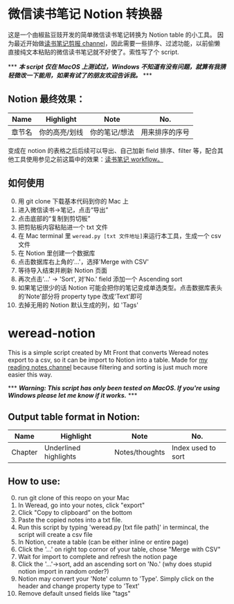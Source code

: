 # 微信读书笔记 Notion 转换器
这是一个由椒盐豆豉开发的简单微信读书笔记转换为 Notion table 的小工具。
因为最近开始做[读书笔记剪报 channel](https://t.me/mtfront)，因此需要一些排序、过滤功能，以前偷懒直接纯文本粘贴的微信读书笔记就不好使了。索性写了个 script.

*** ***本 script 仅在 MacOS 上测试过，Windows 不知道有没有问题，就算有我猜轻微改一下能用，如果有试了的朋友欢迎告诉我。*** ***

## Notion 最终效果：
| Name | Highlight | Note | No. |
| --- | --- | --- | --- |
|章节名|你的高亮/划线|你的笔记/想法|用来排序的序号|

变成在 notion 的表格之后后续可以导出、自己加新 field 排序、filter 等，配合其他工具使用参见之前这篇中的效果：[读书笔记 workflow。](https://blog.douchi.space/?p=1134#reading)

## 如何使用
0. 用 git clone 下载基本代码到你的 Mac 上
1. 进入微信读书->笔记，点击“导出”
2. 点击底部的“复制到剪切板”
3. 把剪贴板内容粘贴进一个 txt 文件
4. 在 Mac terminal 里 `weread.py [txt 文件地址]`来运行本工具，生成一个 csv 文件
5. 在 Notion 里创建一个数据库
6. 点击数据库右上角的'...'，选择'Merge with CSV'
7. 等待导入结束并刷新 Notion 页面
8. 再次点击'...' -> 'Sort', 对'No.' field 添加一个 Ascending sort
9. 如果笔记很少的话 Notion 可能会把你的笔记变成单选类型。点击数据库表头的'Note'部分将 property type 改成'Text'即可
10. 去掉无用的 Notion 默认生成的列，如 'Tags'


# weread-notion
This is a simple script created by Mt Front that converts Weread notes export to a csv, so it can be import to Notion into a table.
Made for [my reading notes channel](https://t.me/mtfront) because filtering and sorting is just much more easier this way.

*** ***Warning: This script has only been tested on MacOS. If you're using Windows please let me know if it works.*** ***

## Output table format in Notion:

| Name | Highlight | Note | No. |
| --- | --- | --- | --- |
|Chapter|Underlined highlights|Notes/thoughts|Index used to sort|


## How to use:
0. run git clone of this reopo on your Mac
1. In Weread, go into your notes, click "export"
2. Click "Copy to clipboard” on the bottom
3. Paste the copied notes into a txt file.
4. Run this script by typing 'weread.py [txt file path]' in termincal, the script will create a csv file
5. In Notion, create a table (can be either inline or entire page)
6. Click the '...' on right top cornor of your table, chose "Merge with CSV"
7. Wait for import to complete and refresh the notion page
8. Click the '...'->sort, add an ascending sort on 'No.' (why does stupid notion import in random order?)
9. Notion may convert your 'Note' column to 'Type'. Simply click on the header and change property type to 'Text'
10. Remove default unsed fields like "tags"
